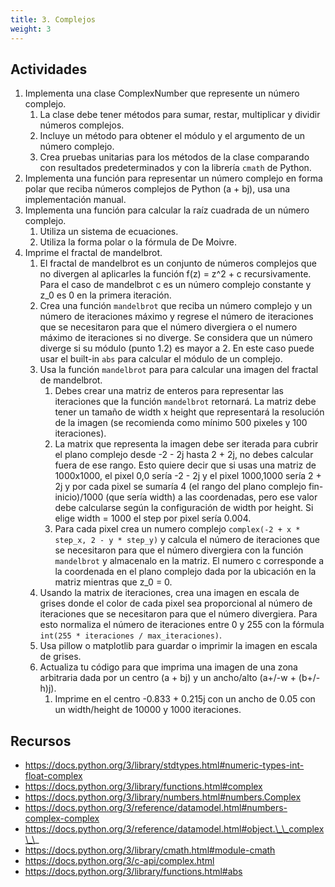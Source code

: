 ```yaml
---
title: 3. Complejos
weight: 3
---
```


## Actividades

1. Implementa una clase ComplexNumber que represente un número complejo.
   1. La clase debe tener métodos para sumar, restar, multiplicar y dividir números complejos.
   2. Incluye un método para obtener el módulo y el argumento de un número complejo.
   3. Crea pruebas unitarias para los métodos de la clase comparando con resultados predeterminados y con la librería `cmath` de Python.
2. Implementa una función para representar un número complejo en forma polar que reciba números complejos de Python (a + bj), usa una implementación manual.
3. Implementa una función para calcular la raíz cuadrada de un número complejo.
   1. Utiliza un sistema de ecuaciones.
   2. Utiliza la forma polar o la fórmula de De Moivre.
4. Imprime el fractal de mandelbrot.
   1. El fractal de mandelbrot es un conjunto de números complejos que no divergen al aplicarles la función f(z) = z^2 + c recursivamente. Para el caso de mandelbrot c es un número complejo constante y z_0 es 0 en la primera iteración.
   2. Crea una función `mandelbrot` que reciba un número complejo y un número de iteraciones máximo y regrese el número de iteraciones que se necesitaron para que el número divergiera o el numero máximo de iteraciones si no diverge. Se considera que un número diverge si su módulo (punto 1.2) es mayor a 2. En este caso puede usar el built-in `abs` para calcular el módulo de un complejo.
   3. Usa la función `mandelbrot` para para calcular una imagen del fractal de mandelbrot.
      1. Debes crear una matriz de enteros para representar las iteraciones que la función `mandelbrot` retornará. La matriz debe tener un tamaño de width x height que representará la resolución de la imagen (se recomienda como mínimo 500 pixeles y 100 iteraciones).
      2. La matrix que representa la imagen debe ser iterada para cubrir el plano complejo desde -2 - 2j hasta 2 + 2j, no debes calcular fuera de ese rango. Esto quiere decir que si usas una matriz de 1000x1000, el pixel 0,0 sería -2 - 2j y el pixel 1000,1000 sería 2 + 2j y por cada pixel se sumaría 4 (el rango del plano complejo fin-inicio)/1000 (que sería width) a las coordenadas, pero ese valor debe calcularse según la configuración de width por height. Si elige width = 1000 el step por pixel sería 0.004.
      3. Para cada pixel crea un numero complejo `complex(-2 + x * step_x, 2 - y * step_y)` y calcula el número de iteraciones que se necesitaron para que el número divergiera con la función `mandelbrot` y almacenalo en la matriz. El numero c corresponde a la coordenada en el plano complejo dada por la ubicación en la matriz mientras que z_0 = 0.
   4. Usando la matrix de iteraciones, crea una imagen en escala de grises donde el color de cada pixel sea proporcional al número de iteraciones que se necesitaron para que el número divergiera. Para esto normaliza el número de iteraciones entre 0 y 255 con la fórmula `int(255 * iteraciones / max_iteraciones)`.
   5. Usa pillow o matplotlib para guardar o imprimir la imagen en escala de grises.
   6. Actualiza tu código para que imprima una imagen de una zona arbitraria dada por un centro (a + bj) y un ancho/alto (a+/-w + (b+/-h)j).
      1. Imprime en el centro -0.833 + 0.215j con un ancho de 0.05 con un width/height de 10000 y 1000 iteraciones.

## Recursos

- https://docs.python.org/3/library/stdtypes.html#numeric-types-int-float-complex
- https://docs.python.org/3/library/functions.html#complex
- https://docs.python.org/3/library/numbers.html#numbers.Complex
- https://docs.python.org/3/reference/datamodel.html#numbers-complex-complex
- https://docs.python.org/3/reference/datamodel.html#object.\_\_complex\_\_
- https://docs.python.org/3/library/cmath.html#module-cmath
- https://docs.python.org/3/c-api/complex.html
- https://docs.python.org/3/library/functions.html#abs